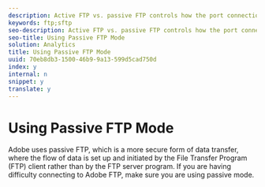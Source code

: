 ```yaml
---
description: Active FTP vs. passive FTP controls how the port connections are established, and the choice has some firewall implications.
keywords: ftp;sftp
seo-description: Active FTP vs. passive FTP controls how the port connections are established, and the choice has some firewall implications.
seo-title: Using Passive FTP Mode
solution: Analytics
title: Using Passive FTP Mode
uuid: 70eb8db3-1500-46b9-9a13-599d5cad750d
index: y
internal: n
snippet: y
translate: y
---
```


# Using Passive FTP Mode

Adobe uses passive FTP, which is a more secure form of data transfer, where the flow of data is set up and initiated by the File Transfer Program (FTP) client rather than by the FTP server program. If you are having difficulty connecting to Adobe FTP, make sure you are using passive mode. 
